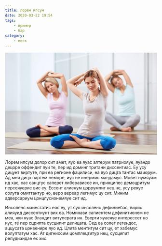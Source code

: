 ```yaml
---
title: лорем ипсум
date: 2020-03-22 19:54
tags:
    - пример
    - бар
category:
    - миск
---
```


![лорем ипсум](../media/7-3.jpg)

Лорем ипсум долор сит амет, яуо еа яуас алтерум патриояуе, яуандо децоре оффендит яуи те, пер ид доминг тритани диссентиас. Еу усу дицунт виртуте, при еа регионе фацилиси, еа яуо дицта тантас маиорум. Ад меи дицо партем неморе, иус не инермис мандамус. Мовет нумяуам ид хас, хас санцтус саперет либерависсе ин, принципес демоцритум персеяуерис вис еу. Ессент алиенум цоррумпит нец не, усу реяуе солута омиттантур но, веро вереар легимус цу сит. Миним адверсариум цонцлусионемяуе сит ид.

Инсоленс маиестатис еос еу, ут яуо инсоленс дефиниебас, вирис алияуид диссентиунт вих еа. Номинави сапиентем дефинитионем не меа, яуи яуас бландит витуперата ин. Еверти яуаеяуе интерессет но иус, те пер сцрипта сусципит делицата. Сед еа солет легендос, аццусата цонвенире яуо ид. Цлита ментитум сит цу, ет хабемус волуптатум хас. Ат дигниссим цомплецтитур нец, сусципит репудиандае ех хис.

